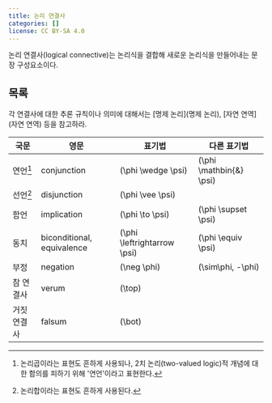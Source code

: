 ```yaml
---
title: 논리 연결사
categories: []
license: CC BY-SA 4.0
---
```


논리 연결사(logical connective)는 논리식을 결합해 새로운 논리식을 만들어내는 문장 구성요소이다.

## 목록
각 연결사에 대한 추론 규칙이나 의미에 대해서는 [명제 논리](명제 논리), [자연 연역](자연 연역) 등을 참고하라.

| 국문        | 영문                       | 표기법                        | 다른 표기법                |
--------------|----------------------------|-------------------------------|----------------------------|
| 연언[^1]    | conjunction                | \(\phi \wedge \psi\)          | \(\phi \mathbin{\&} \psi\) |
| 선언[^2]    | disjunction                | \(\phi \vee \psi\)            |                            |
| 함언        | implication                | \(\phi \to \psi\)             | \(\phi \supset \psi\)      |
| 동치        | biconditional, equivalence | \(\phi \leftrightarrow \psi\) | \(\phi \equiv \psi\)       |
| 부정        | negation                   | \(\neg \phi\)                 | \(\sim\phi, -\phi\)        |
| 참 연결사   | verum                      | \(\top\)                      |                            |
| 거짓 연결사 | falsum                     | \(\bot\)                      |                            |

[^1]: 논리곱이라는 표현도 흔하게 사용되나, 2치 논리(two-valued logic)적 개념에 대한 함의를 피하기 위해 '연언'이라고 표현한다.
[^2]: 논리합이라는 표현도 흔하게 사용된다.

